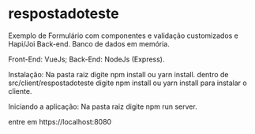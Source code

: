 # respostadoteste

Exemplo de Formulário com componentes e validação customizados e Hapi/Joi Back-end.
Banco de dados em memória.

Front-End: VueJs;
Back-End: NodeJs (Express).

Instalação: Na pasta raiz digite npm install ou yarn install.
            dentro de src/client/respostadoteste digite npm install ou yarn install para instalar o cliente.
            
Iniciando a aplicação: Na pasta raiz digite npm run server. 

entre em https://localhost:8080
